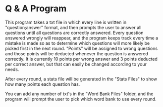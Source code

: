 # Q & A Program

This program takes a txt file in which every line is written in "question;answer" format, and then prompts the user to answer all questions until all questions are correctly answered. Every question answered wrongly will reappear, and the program keeps track every time a mistake is made so as to determine which questions will more likely be picked first in the next round. "Points" will be assigned to wrong questions and those points will be deducted whenever the question is answered correctly. It is currently 10 points per wrong answer and 3 points deducted per correct answer, but that can easily be changed according to your needs.

After every round, a stats file will be generated in the "Stats Files" to show how many points each question has.

You can add any number of txt's in the "Word Bank Files" folder, and the program will prompt the user to pick which word bank to use every round. 
